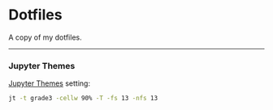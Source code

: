 # Dotfiles

A copy of my dotfiles.

-----------------------------
### Jupyter Themes
[Jupyter Themes](https://github.com/dunovank/jupyter-themes) setting: 
```bash
jt -t grade3 -cellw 90% -T -fs 13 -nfs 13
```
